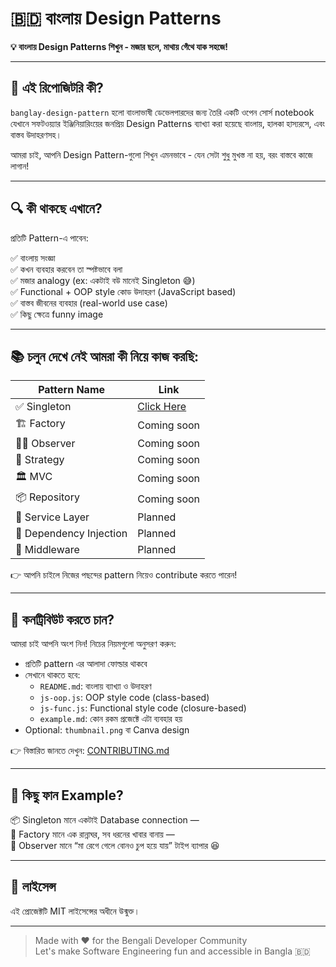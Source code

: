 # 🇧🇩 বাংলায় Design Patterns

**💡 বাংলায় Design Patterns শিখুন - মজার ছলে, মাথায় গেঁথে যাক সহজে!**

---

## 🤔 এই রিপোজিটরি কী?

`banglay-design-pattern` হলো বাংলাভাষী ডেভেলপারদের জন্য তৈরি একটি ওপেন সোর্স notebook যেখানে সফটওয়্যার ইঞ্জিনিয়ারিংয়ের জনপ্রিয় Design Patterns ব্যাখ্যা করা হয়েছে বাংলায়, হালকা হাস্যরসে, এবং বাস্তব উদাহরণসহ।

আমরা চাই, আপনি Design Pattern-গুলো শিখুন এমনভাবে - যেন সেটা শুধু মুখস্ত না হয়, বরং বাস্তবে কাজে লাগান!

---

## 🔍 কী থাকছে এখানে?

প্রতিটি Pattern-এ পাবেন:

✅ বাংলায় সংজ্ঞা  
✅ কখন ব্যবহার করবেন তা স্পষ্টভাবে বলা  
✅ মজার analogy (ex: একটাই বউ মানেই Singleton 😅)  
✅ Functional + OOP style কোড উদাহরণ (JavaScript based)  
✅ বাস্তব জীবনের ব্যবহার (real-world use case)  
✅ কিছু ক্ষেত্রে funny image 

---

## 📚 চলুন দেখে নেই আমরা কী নিয়ে কাজ করছি:

| Pattern Name           | Link     |
|------------------------|------------|
| ✅ Singleton            | [Click Here](./patterns/singleton/README.md)   |
| 🏗️ Factory             | Coming soon |
| 🕵️‍♂️ Observer          | Coming soon |
| 🧠 Strategy             | Coming soon |
| 🏛️ MVC                 | Coming soon |
| 📦 Repository          | Coming soon |
| 🧼 Service Layer       | Planned    |
| 🧪 Dependency Injection| Planned    |
| 🔁 Middleware           | Planned    |

👉 আপনি চাইলে নিজের পছন্দের pattern নিয়েও contribute করতে পারেন! 

---

## 🤝 কনট্রিবিউট করতে চান?

আমরা চাই আপনি অংশ নিন! নিচের নিয়মগুলো অনুসরণ করুন:

- প্রতিটি pattern এর আলাদা ফোল্ডার থাকবে
- সেখানে থাকতে হবে:
  - `README.md`: বাংলায় ব্যাখ্যা ও উদাহরণ
  - `js-oop.js`: OOP style code (class-based)
  - `js-func.js`: Functional style code (closure-based)
  - `example.md`: কোন রকম প্রজেক্টে এটা ব্যবহার হয়
- Optional: `thumbnail.png` বা Canva design

👉 বিস্তারিত জানতে দেখুন: [CONTRIBUTING.md](./CONTRIBUTING.md)

---

## 📸 কিছু ফান Example?

📦 Singleton মানে একটাই Database connection —  
🔁 Factory মানে এক রান্নাঘর, সব ধরনের খাবার বানায় —  
👀 Observer মানে “মা রেগে গেলে বোনও চুপ হয়ে যায়” টাইপ ব্যাপার 😆

---

## 📜 লাইসেন্স

এই প্রোজেক্টটি MIT লাইসেন্সের অধীনে উন্মুক্ত।

---

> Made with ❤️ for the Bengali Developer Community  
> Let's make Software Engineering fun and accessible in Bangla 🇧🇩
